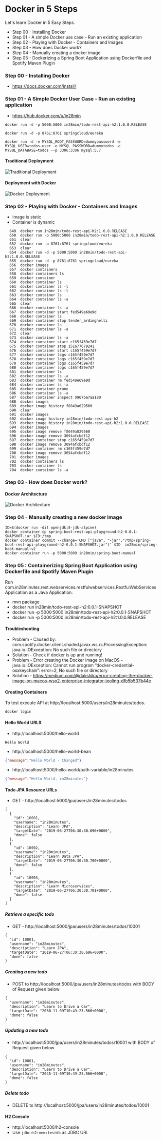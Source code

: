 # Docker in 5 Steps

Let's learn Docker in 5 Easy Steps. 

- Step 00 - Installing Docker
- Step 01 - A simple Docker use case - Run an existing application
- Step 02 - Playing with Docker - Containers and Images
- Step 03 - How does Docker work?
- Step 04 - Manually creating a docker image
- Step 05 - Dockerizing a Spring Boot Application using Dockerfile and Spotify Maven Plugin

### Step 00 - Installing Docker

- https://docs.docker.com/install/

### Step 01 - A Simple Docker User Case - Run an existing application

- https://hub.docker.com/u/in28min

```
docker run -d -p 5000:5000 in28min/todo-rest-api-h2:1.0.0.RELEASE
```

```
docker run -d -p 8761:8761 springcloud/eureka
```

```
docker run -d -e MYSQL_ROOT_PASSWORD=dummypassword -e MYSQL_USER=todos-user -e MYSQL_PASSWORD=dummytodos -e MYSQL_DATABASE=todos --p 3306:3306 mysql:5.7
```

#### Traditional Deployment

![Traditional Deployment](images/docker-traditional-deployment.png)

#### Deployment with Docker

![Docker Deployment](images/docker-zz-deployment.png)


### Step 02 - Playing with Docker - Containers and Images

- Image is static
- Container is dynamic

```
  649  docker run in28min/todo-rest-api-h2:1.0.0.RELEASE
  650  docker run -p 5000:5000 in28min/todo-rest-api-h2:1.0.0.RELEASE
  651  clear
  652  docker run -p 8761:8761 springcloud/eureka
  653  clear
  654  docker run -d -p 5000:5000 in28min/todo-rest-api-h2:1.0.0.RELEASE
  655  docker run -d -p 8761:8761 springcloud/eureka
  656  docker images
  657  docker containers 
  658  docker containers ls
  659  docker container
  660  docker container ls
  661  docker container ls -l
  662  docker container ls -l
  663  docker container ls
  664  docker container ls -a
  665  clear
  666  docker container ls -a
  667  docker container start fed549e69e9d
  668  docker container ls
  669  docker container stop tender_ardinghelli
  670  docker container ls
  671  docker container ls -a
  672  clear
  673  docker container ls -a
  674  docker container start c165f459e7d7
  675  docker container stop 151a77679241
  676  docker container start c165f459e7d7
  677  docker container logs c165f459e7d7
  678  docker container logs c165f459e7d7
  679  docker container logs c165f459e7d7
  680  docker container logs c165f459e7d7
  681  docker container ls
  682  docker container ls -a
  683  docker container rm fed549e69e9d
  684  docker container ls -a
  685  docker container prune
  686  docker container ls -a
  687  docker container inspect 0967ba7aa180
  688  docker images
  689  docker image history f8049a029560
  690  clear
  691  docker images
  692  docker image history in28min/todo-rest-api-h2
  693  docker image history in28min/todo-rest-api-h2:1.0.0.RELEASE
  694  docker images
  695  docker image remove f8049a029560
  696  docker image remove 3094afcbdf12
  697  docker container stop c165f459e7d7
  698  docker image remove 3094afcbdf12
  699  docker container rm c165f459e7d7
  700  docker image remove 3094afcbdf12
  701  docker images
  702  docker containers ls
  703  docker container ls
  704  docker container ls -a
```

### Step 03 - How does Docker work?

#### Docker Architecture

![Docker Architecture](images/docker-architecture.png)

### Step 04 - Manually creating a new docker image

```
ID=$(docker run -dit openjdk:8-jdk-alpine)
docker container cp spring-boot-rest-api-playground-h2-0.0.1-SNAPSHOT.jar $ID:/tmp
docker container commit --change='CMD ["java", "-jar","/tmp/spring-boot-rest-api-playground-h2-0.0.1-SNAPSHOT.jar"]' $ID  in28min/spring-boot-manual:v2
docker container run -p 5000:5000 in28min/spring-boot-manual
```

### Step 05 : Containerizing Spring Boot Application using Dockerfile and Spotify Maven Plugin

Run com.in28minutes.rest.webservices.restfulwebservices.RestfulWebServicesApplication as a Java Application.

- mvn package
- docker run in28min/todo-rest-api-h2:0.0.1-SNAPSHOT
- docker run -p 5000:5000 in28min/todo-rest-api-h2:0.0.1-SNAPSHOT
- docker run -p 5000:5000 in28min/todo-rest-api-h2:1.0.0.RELEASE

#### Troubleshooting

- Problem - Caused by: com.spotify.docker.client.shaded.javax.ws.rs.ProcessingException: java.io.IOException: No such file or directory
- Solution - Check if docker is up and running!
- Problem - Error creating the Docker image on MacOS - java.io.IOException: Cannot run program “docker-credential-osxkeychain”: error=2, No such file or directory
- Solution - https://medium.com/@dakshika/error-creating-the-docker-image-on-macos-wso2-enterprise-integrator-tooling-dfb5b537b44e


#### Creating Containers

To test execute API at http://localhost:5000/users/in28minutes/todos.

```
docker login
```

#### Hello World URLS

- http://localhost:5000/hello-world

```txt
Hello World
```

- http://localhost:5000/hello-world-bean

```json
{"message":"Hello World - Changed"}
```

- http://localhost:5000/hello-world/path-variable/in28minutes

```json
{"message":"Hello World, in28minutes"}
```


#### Todo JPA Resource URLs

- GET - http://localhost:5000/jpa/users/in28minutes/todos

```
[
  {
    "id": 10001,
    "username": "in28minutes",
    "description": "Learn JPA",
    "targetDate": "2019-06-27T06:30:30.696+0000",
    "done": false
  },
  {
    "id": 10002,
    "username": "in28minutes",
    "description": "Learn Data JPA",
    "targetDate": "2019-06-27T06:30:30.700+0000",
    "done": false
  },
  {
    "id": 10003,
    "username": "in28minutes",
    "description": "Learn Microservices",
    "targetDate": "2019-06-27T06:30:30.701+0000",
    "done": false
  }
]
```

##### Retrieve a specific todo

- GET - http://localhost:5000/jpa/users/in28minutes/todos/10001

```
{
  "id": 10001,
  "username": "in28minutes",
  "description": "Learn JPA",
  "targetDate": "2019-06-27T06:30:30.696+0000",
  "done": false
}
```

##### Creating a new todo

- POST to http://localhost:5000/jpa/users/in28minutes/todos with BODY of Request given below

```
{
  "username": "in28minutes",
  "description": "Learn to Drive a Car",
  "targetDate": "2030-11-09T10:49:23.566+0000",
  "done": false
}
```

##### Updating a new todo

- http://localhost:5000/jpa/users/in28minutes/todos/10001 with BODY of Request given below

```
{
  "id": 10001,
  "username": "in28minutes",
  "description": "Learn to Drive a Car",
  "targetDate": "2045-11-09T10:49:23.566+0000",
  "done": false
}
```

##### Delete todo

- DELETE to http://localhost:5000/jpa/users/in28minutes/todos/10001


#### H2 Console

- http://localhost:5000/h2-console
- Use `jdbc:h2:mem:testdb` as JDBC URL 